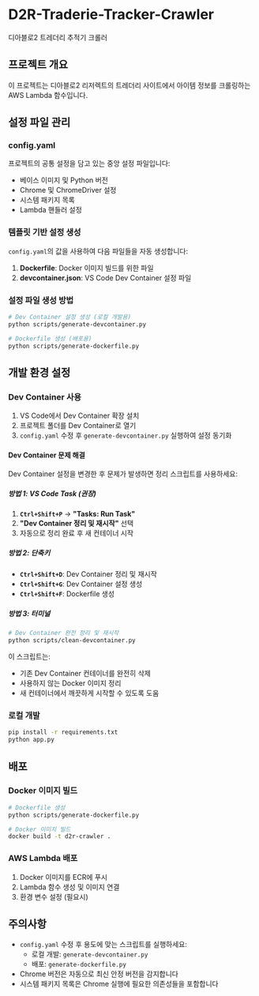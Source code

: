 # D2R-Traderie-Tracker-Crawler
디아블로2 트레더리 추적기 크롤러

## 프로젝트 개요
이 프로젝트는 디아블로2 리저렉트의 트레더리 사이트에서 아이템 정보를 크롤링하는 AWS Lambda 함수입니다.

## 설정 파일 관리

### config.yaml
프로젝트의 공통 설정을 담고 있는 중앙 설정 파일입니다:
- 베이스 이미지 및 Python 버전
- Chrome 및 ChromeDriver 설정
- 시스템 패키지 목록
- Lambda 핸들러 설정

### 템플릿 기반 설정 생성
`config.yaml`의 값을 사용하여 다음 파일들을 자동 생성합니다:

1. **Dockerfile**: Docker 이미지 빌드를 위한 파일
2. **devcontainer.json**: VS Code Dev Container 설정 파일

### 설정 파일 생성 방법

```bash
# Dev Container 설정 생성 (로컬 개발용)
python scripts/generate-devcontainer.py

# Dockerfile 생성 (배포용)
python scripts/generate-dockerfile.py
```

## 개발 환경 설정

### Dev Container 사용
1. VS Code에서 Dev Container 확장 설치
2. 프로젝트 폴더를 Dev Container로 열기
3. `config.yaml` 수정 후 `generate-devcontainer.py` 실행하여 설정 동기화

#### Dev Container 문제 해결
Dev Container 설정을 변경한 후 문제가 발생하면 정리 스크립트를 사용하세요:

##### 방법 1: VS Code Task (권장)
1. **`Ctrl+Shift+P`** → **"Tasks: Run Task"**
2. **"Dev Container 정리 및 재시작"** 선택
3. 자동으로 정리 완료 후 새 컨테이너 시작

##### 방법 2: 단축키
- **`Ctrl+Shift+D`**: Dev Container 정리 및 재시작
- **`Ctrl+Shift+G`**: Dev Container 설정 생성
- **`Ctrl+Shift+F`**: Dockerfile 생성

##### 방법 3: 터미널
```bash
# Dev Container 완전 정리 및 재시작
python scripts/clean-devcontainer.py
```

이 스크립트는:
- 기존 Dev Container 컨테이너를 완전히 삭제
- 사용하지 않는 Docker 이미지 정리
- 새 컨테이너에서 깨끗하게 시작할 수 있도록 도움

### 로컬 개발
```bash
pip install -r requirements.txt
python app.py
```

## 배포

### Docker 이미지 빌드
```bash
# Dockerfile 생성
python scripts/generate-dockerfile.py

# Docker 이미지 빌드
docker build -t d2r-crawler .
```

### AWS Lambda 배포
1. Docker 이미지를 ECR에 푸시
2. Lambda 함수 생성 및 이미지 연결
3. 환경 변수 설정 (필요시)

## 주의사항
- `config.yaml` 수정 후 용도에 맞는 스크립트를 실행하세요:
  - 로컬 개발: `generate-devcontainer.py`
  - 배포: `generate-dockerfile.py`
- Chrome 버전은 자동으로 최신 안정 버전을 감지합니다
- 시스템 패키지 목록은 Chrome 실행에 필요한 의존성들을 포함합니다
